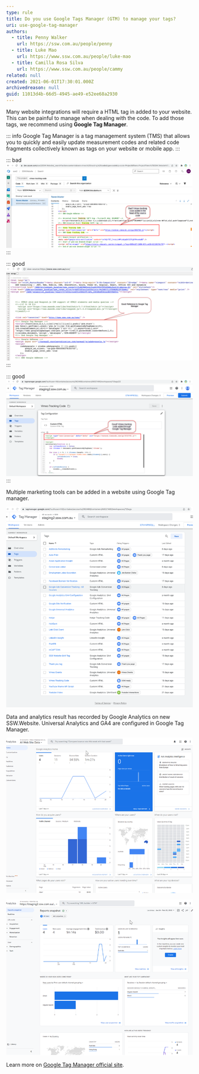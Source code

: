 ```yaml
---
type: rule
title: Do you use Google Tags Manager (GTM) to manage your tags?
uri: use-google-tag-manager
authors:
  - title: Penny Walker
    url: https://ssw.com.au/people/penny
  - title: Luke Mao
    url: https://www.ssw.com.au/people/luke-mao
  - title: Camilla Rosa Silva
    url: https://www.ssw.com.au/people/cammy
related: null
created: 2021-06-01T17:30:01.000Z
archivedreason: null
guid: 11013d4b-66d5-4945-ae49-e52ee68a2930
---
```

Many website integrations will require a HTML tag in added to your website. This can be painful to manage when dealing with the code. To add those tags, we recommend using **Google Tag Manager**.

::: info
Google Tag Manager is a tag management system (TMS) that allows you to quickly and easily update measurement codes and related code fragments collectively known as tags on your website or mobile app.
:::

<!--endintro-->

::: bad
![Figure: Bad example – Vimeo tracking code added in the head of the source code](tracking-code-bad.png)
:::

::: good
![Figure: Good example – Reference to the Google Tag Manager](tracking-code-reference-google-tag-manager.png)
:::

::: good
![Figure: Good example – Vimeo tracking code added through Google Tag Manager](tracking-code-good.png)
:::

Multiple marketing tools can be added in a website using Google Tag manager.

![Figure: All tags are added in new SSW.Website using GTM](trracking-all-tags.png)

Data and analytics result has recorded by Google Analytics on new SSW.Website. Universal Analytics and GA4 are configured in Google Tag Manager.

![Figure: Universal Analytics is collecting data from the website](tracking-universal-analytics.png)

![Figure: GA4 is collecting data from the website](tracking-ga4.png)

Learn more on [Google Tag Manager official site](https://marketingplatform.google.com/about/tag-manager/benefits/).